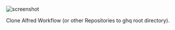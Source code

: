 ![screenshot](http://cl.ly/Z62r)

Clone Alfred Workflow (or other Repositories to ghq root directory).
